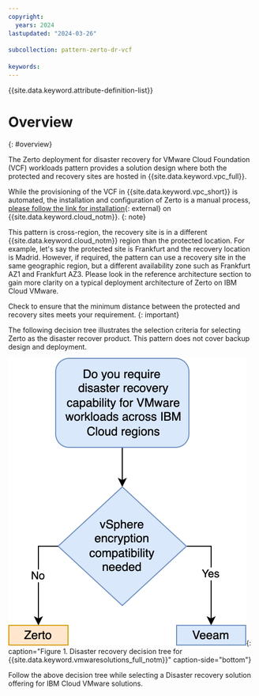 ```yaml
---
copyright:
  years: 2024
lastupdated: "2024-03-26"

subcollection: pattern-zerto-dr-vcf

keywords:
---
```

{{site.data.keyword.attribute-definition-list}}

# Overview
{: #overview}

The Zerto deployment for disaster recovery for VMware Cloud Foundation (VCF) workloads pattern provides a solution design where both the protected and recovery sites are hosted in {{site.data.keyword.vpc_full}}.

While the provisioning of the VCF in {{site.data.keyword.vpc_short}} is automated, the installation and configuration of Zerto is a manual process, [please follow the link for installation](https://help.zerto.com/bundle/Linux.ZVM.HTML.10.0_U3/page/Book_in_Portal_-_Prerequisite_for_ZVM_Linux.htm){: external} on {{site.data.keyword.cloud_notm}}.
{: note}

This pattern is cross-region, the recovery site is in a different {{site.data.keyword.cloud_notm}} region than the protected location. For example, let's say the protected site is Frankfurt and the recovery location is Madrid. However, if required, the pattern can use a recovery site in the same geographic region, but a different availability zone such as Frankfurt AZ1 and Frankfurt AZ3.  Please look in the reference architecture section to gain more clarity on a typical deployment architecture of Zerto on IBM Cloud VMware.

Check to ensure that the minimum distance between the protected and recovery sites meets your requirement. {: important}

The following decision tree illustrates the selection criteria for selecting Zerto as the disaster recover product. This pattern does not cover backup design and deployment.

![Disaster_recovery_for_VMware workloads_on_ibm_cloud_decision_tree](image/Zerto-tree.svg){: caption="Figure 1. Disaster recovery decision tree for {{site.data.keyword.vmwaresolutions_full_notm}}" caption-side="bottom"}


Follow the above decision tree while selecting a Disaster recovery solution offering for IBM Cloud VMware solutions.
